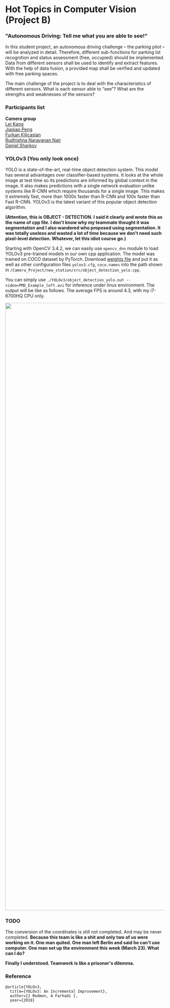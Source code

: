 # Hot Topics in Computer Vision (Project B)
### "Autonomous Driving: Tell me what you are able to see!"

In this student project, an autonomous driving challenge – the parking pilot – will be analyzed in detail. Therefore, different sub-functions for parking lot recognition and status assessment (free, occupied) should be implemented. Data from different sensors shall be used to identify and extract features. With the help of data fusion, a provided map shall be verified and updated with free parking spaces.

The main challenge of the project is to deal with the characteristics of different sensors. What is each sensor able to “see”? What are the strengths and weaknesses of the sensors?

### Participants list
**Camera group**  
[Lei Kang](https://github.com/kangleigithub)  
[Jiaqiao Peng](https://github.com/PengJiaqiao)  
[Furkan Kilicaslan](https://github.com/Klcsln)  
[Rudhishna Narayanan Nair](https://github.com/rudhi31)  
[Daniel Sharkov](https://github.com/dsharkovv)  

### YOLOv3 (You only look once)
YOLO is a state-of-the-art, real-time object detection system. This model has several advantages over classifier-based systems. It looks at the whole image at test time so its predictions are informed by global context in the image. It also makes predictions with a single network evaluation unlike systems like R-CNN which require thousands for a single image. This makes it extremely fast, more than 1000x faster than R-CNN and 100x faster than Fast R-CNN. YOLOv3 is the latest variant of this popular object detection algorithm.

**(Attention, this is OBJECT - DETECTION. I said it clearly and wrote this as the name of cpp file. I don't know why my teammate thought it was segmentation and I also wandered who proposed using segmentation. It was totally useless and wasted a lot of time because we don't need such pixel-level detection. Whatever, let this idiot course go.)**

Starting with OpenCV 3.4.2, we can easily use `opencv_dnn` module to load YOLOv3 pre-trained models in our own cpp application. The model was trained on COCO dataset by PyTorch. Download [weights file](https://drive.google.com/open?id=1lAivsJldk6Gve_SwNVAj_efgHm-dNgbS) and put it as well as other configuration files `yolov3.cfg`, `coco.names` into the path shown in `/Camera_Project/new_station/src/object_detection_yolo.cpp`.

You can simply use `./YOLOv3/object_detection_yolo.out --video=PMD_Example_left.avi` for inference under linux environment. The output will be like as follows. The average FPS is around 4.3, with my i7-6700HQ CPU only.

<img src="https://user-images.githubusercontent.com/26578566/54872520-66329d80-4dc5-11e9-9d56-b7e811d50bc6.png" width="1920">  

### TODO
The conversion of the coordinates is still not completed. And may be never completed. **Because this team is like a shit and only two of us were working on it. One man quited. One man left Berlin and said he can't use computer. One man set up the environment this week (March 23). What can I do?**

**Finally I understood. Teamwork is like a prisoner's dilemma.**

### Reference

	@article{YOLOv3,  
	  title={YOLOv3: An Incremental Improvement},  
	  author={J Redmon, A Farhadi },
	  year={2018}
